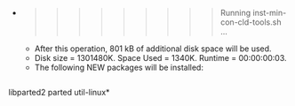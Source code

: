 * >>>>>>>>> Running inst-min-con-cld-tools.sh ...
  * After this operation, 801 kB of additional disk space will be used.
  * Disk size = 1301480K. Space Used = 1340K. Runtime = 00:00:00:03.
  * The following NEW packages will be installed:
  ```bash
libparted2 parted util-linux*
  ```
